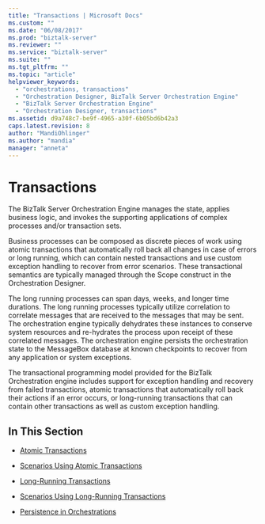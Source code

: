 ```yaml
---
title: "Transactions | Microsoft Docs"
ms.custom: ""
ms.date: "06/08/2017"
ms.prod: "biztalk-server"
ms.reviewer: ""
ms.service: "biztalk-server"
ms.suite: ""
ms.tgt_pltfrm: ""
ms.topic: "article"
helpviewer_keywords: 
  - "orchestrations, transactions"
  - "Orchestration Designer, BizTalk Server Orchestration Engine"
  - "BizTalk Server Orchestration Engine"
  - "Orchestration Designer, transactions"
ms.assetid: d9a748c7-be9f-4965-a30f-6b05bd6b42a3
caps.latest.revision: 8
author: "MandiOhlinger"
ms.author: "mandia"
manager: "anneta"
---
```

# Transactions
The BizTalk Server Orchestration Engine manages the state, applies business logic, and invokes the supporting applications of complex processes and/or transaction sets.  
  
 Business processes can be composed as discrete pieces of work using atomic transactions that automatically roll back all changes in case of errors or long running, which can contain nested transactions and use custom exception handling to recover from error scenarios. These transactional semantics are typically managed through the Scope construct in the Orchestration Designer.  
  
 The long running processes can span days, weeks, and longer time durations. The long running processes typically utilize correlation to correlate messages that are received to the messages that may be sent. The orchestration engine typically dehydrates these instances to conserve system resources and re-hydrates the process upon receipt of these correlated messages. The orchestration engine persists the orchestration state to the MessageBox database at known checkpoints to recover from any application or system exceptions.  
  
 The transactional programming model provided for the BizTalk Orchestration engine includes support for exception handling and recovery from failed transactions, atomic transactions that automatically roll back their actions if an error occurs, or long-running transactions that can contain other transactions as well as custom exception handling.  
  
## In This Section  
  
-   [Atomic Transactions](../core/atomic-transactions.md)  
  
-   [Scenarios Using Atomic Transactions](../core/scenarios-using-atomic-transactions.md)  
  
-   [Long-Running Transactions](../core/long-running-transactions.md)  
  
-   [Scenarios Using Long-Running Transactions](../core/scenarios-using-long-running-transactions.md)  
  
-   [Persistence in Orchestrations](../core/persistence-in-orchestrations.md)